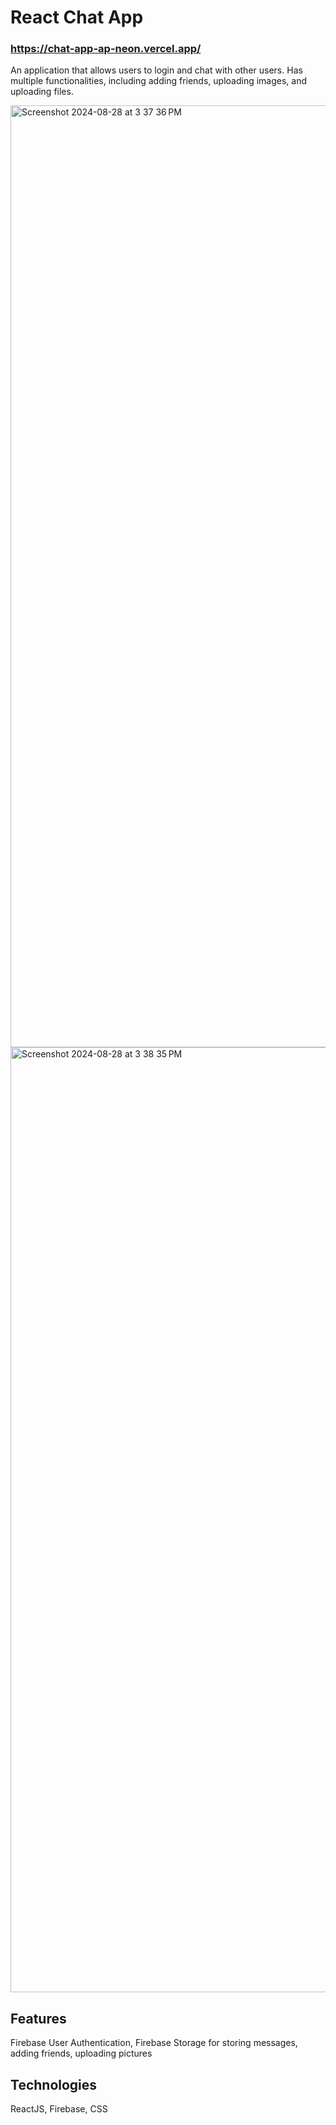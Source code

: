 # React Chat App
### https://chat-app-ap-neon.vercel.app/
An application that allows users to login and chat with other users. Has multiple functionalities, including adding friends, uploading images, and uploading files.

<img width="1507" alt="Screenshot 2024-08-28 at 3 37 36 PM" src="https://github.com/user-attachments/assets/ca45790f-3289-487c-af55-45a4a1e7f323">
<img width="1512" alt="Screenshot 2024-08-28 at 3 38 35 PM" src="https://github.com/user-attachments/assets/103c380a-638d-4c42-a760-70f923014ad5">


## Features
Firebase User Authentication, Firebase Storage for storing messages, adding friends, uploading pictures


## Technologies

ReactJS, Firebase, CSS


